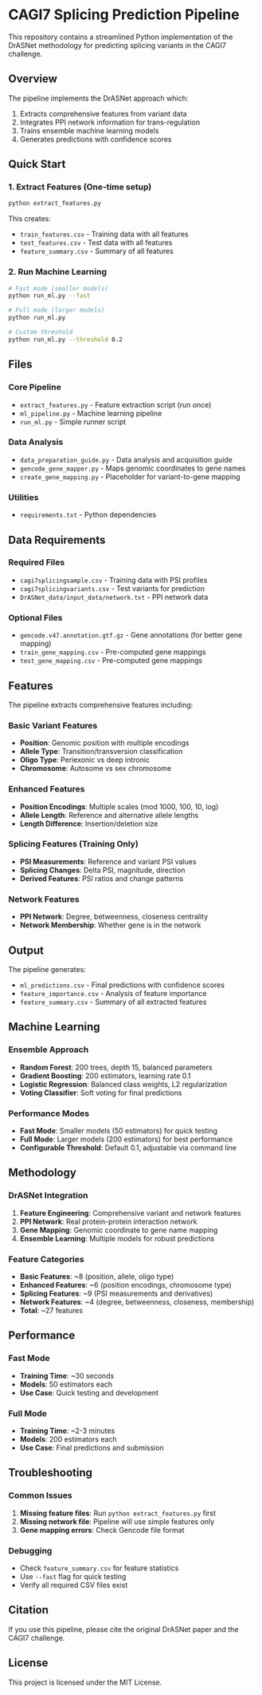# CAGI7 Splicing Prediction Pipeline

This repository contains a streamlined Python implementation of the DrASNet methodology for predicting splicing variants in the CAGI7 challenge.

## Overview

The pipeline implements the DrASNet approach which:
1. Extracts comprehensive features from variant data
2. Integrates PPI network information for trans-regulation
3. Trains ensemble machine learning models
4. Generates predictions with confidence scores

## Quick Start

### 1. Extract Features (One-time setup)
```bash
python extract_features.py
```
This creates:
- `train_features.csv` - Training data with all features
- `test_features.csv` - Test data with all features  
- `feature_summary.csv` - Summary of all features

### 2. Run Machine Learning
```bash
# Fast mode (smaller models)
python run_ml.py --fast

# Full mode (larger models)
python run_ml.py

# Custom threshold
python run_ml.py --threshold 0.2
```

## Files

### Core Pipeline
- `extract_features.py` - Feature extraction script (run once)
- `ml_pipeline.py` - Machine learning pipeline
- `run_ml.py` - Simple runner script

### Data Analysis
- `data_preparation_guide.py` - Data analysis and acquisition guide
- `gencode_gene_mapper.py` - Maps genomic coordinates to gene names
- `create_gene_mapping.py` - Placeholder for variant-to-gene mapping

### Utilities
- `requirements.txt` - Python dependencies

## Data Requirements

### Required Files
- `cagi7splicingsample.csv` - Training data with PSI profiles
- `cagi7splicingvariants.csv` - Test variants for prediction
- `DrASNet_data/input_data/network.txt` - PPI network data

### Optional Files
- `gencode.v47.annotation.gtf.gz` - Gene annotations (for better gene mapping)
- `train_gene_mapping.csv` - Pre-computed gene mappings
- `test_gene_mapping.csv` - Pre-computed gene mappings

## Features

The pipeline extracts comprehensive features including:

### Basic Variant Features
- **Position**: Genomic position with multiple encodings
- **Allele Type**: Transition/transversion classification
- **Oligo Type**: Periexonic vs deep intronic
- **Chromosome**: Autosome vs sex chromosome

### Enhanced Features
- **Position Encodings**: Multiple scales (mod 1000, 100, 10, log)
- **Allele Length**: Reference and alternative allele lengths
- **Length Difference**: Insertion/deletion size

### Splicing Features (Training Only)
- **PSI Measurements**: Reference and variant PSI values
- **Splicing Changes**: Delta PSI, magnitude, direction
- **Derived Features**: PSI ratios and change patterns

### Network Features
- **PPI Network**: Degree, betweenness, closeness centrality
- **Network Membership**: Whether gene is in the network

## Output

The pipeline generates:
- `ml_predictions.csv` - Final predictions with confidence scores
- `feature_importance.csv` - Analysis of feature importance
- `feature_summary.csv` - Summary of all extracted features

## Machine Learning

### Ensemble Approach
- **Random Forest**: 200 trees, depth 15, balanced parameters
- **Gradient Boosting**: 200 estimators, learning rate 0.1
- **Logistic Regression**: Balanced class weights, L2 regularization
- **Voting Classifier**: Soft voting for final predictions

### Performance Modes
- **Fast Mode**: Smaller models (50 estimators) for quick testing
- **Full Mode**: Larger models (200 estimators) for best performance
- **Configurable Threshold**: Default 0.1, adjustable via command line

## Methodology

### DrASNet Integration
1. **Feature Engineering**: Comprehensive variant and network features
2. **PPI Network**: Real protein-protein interaction network
3. **Gene Mapping**: Genomic coordinate to gene name mapping
4. **Ensemble Learning**: Multiple models for robust predictions

### Feature Categories
- **Basic Features**: ~8 (position, allele, oligo type)
- **Enhanced Features**: ~6 (position encodings, chromosome type)
- **Splicing Features**: ~9 (PSI measurements and derivatives)
- **Network Features**: ~4 (degree, betweenness, closeness, membership)
- **Total**: ~27 features

## Performance

### Fast Mode
- **Training Time**: ~30 seconds
- **Models**: 50 estimators each
- **Use Case**: Quick testing and development

### Full Mode  
- **Training Time**: ~2-3 minutes
- **Models**: 200 estimators each
- **Use Case**: Final predictions and submission

## Troubleshooting

### Common Issues
1. **Missing feature files**: Run `python extract_features.py` first
2. **Missing network file**: Pipeline will use simple features only
3. **Gene mapping errors**: Check Gencode file format

### Debugging
- Check `feature_summary.csv` for feature statistics
- Use `--fast` flag for quick testing
- Verify all required CSV files exist

## Citation

If you use this pipeline, please cite the original DrASNet paper and the CAGI7 challenge.

## License

This project is licensed under the MIT License.